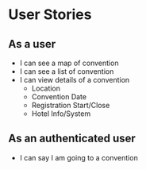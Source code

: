 # User Stories

## As a user

* I can see a map of convention
* I can see a list of convention
* I can view details of a convention
    * Location
    * Convention Date
    * Registration Start/Close
    * Hotel Info/System 


## As an authenticated user
* I can say I am going to a convention